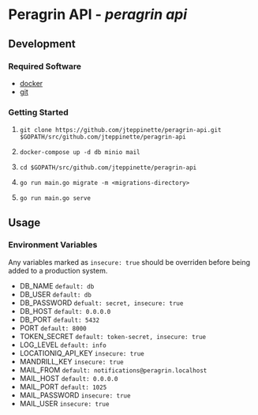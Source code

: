 # Peragrin API - *peragrin api*

## Development

### Required Software

* [docker](https://docs.docker.com/)
* [git](https://git-scm.com/)

### Getting Started

1. `git clone https://github.com/jteppinette/peragrin-api.git $GOPATH/src/github.com/jteppinette/peragrin-api`

2. `docker-compose up -d db minio mail`

3. `cd $GOPATH/src/github.com/jteppinette/peragrin-api`

4. `go run main.go migrate -m <migrations-directory>`

5. `go run main.go serve`

## Usage

### Environment Variables

Any variables marked as `insecure: true` should be overriden before being added to a production system.

* DB_NAME             `default: db`
* DB_USER             `default: db`
* DB_PASSWORD         `defualt: secret, insecure: true`
* DB_HOST             `default: 0.0.0.0`
* DB_PORT             `default: 5432`
* PORT                `default: 8000`
* TOKEN_SECRET        `default: token-secret, insecure: true`
* LOG_LEVEL           `default: info`
* LOCATIONIQ_API_KEY  `insecure: true`
* MANDRILL_KEY        `insecure: true`
* MAIL_FROM           `default: notifications@peragrin.localhost`
* MAIL_HOST           `default: 0.0.0.0`
* MAIL_PORT           `default: 1025`
* MAIL_PASSWORD       `insecure: true`
* MAIL_USER           `insecure: true`
